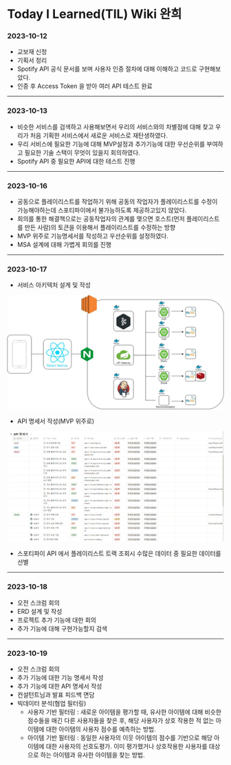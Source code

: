# Today I Learned(TIL) Wiki 완희

### 2023-10-12

- 교보재 신청
- 기획서 정리
- Spotify API 공식 문서를 보며 사용자 인증 절차에 대해 이해하고 코드로 구현해보았다.
- 인증 후 Access Token 을 받아 여러 API 테스트 완료


---

### 2023-10-13

- 비슷한 서비스를 검색하고 사용해보면서 우리의 서비스와의 차별점에 대해 찾고 우리가 처음 기획한 서비스에서 새로운 서비스로 재탄생하였다.
- 우리 서비스에 필요한 기능에 대해 MVP설정과 추가기능에 대한 우선순위를 부여하고 필요한 기술 스택이 무엇이 있을지 회의하였다.
- Spotify API 중 필요한 API에 대한 테스트 진행

---

### 2023-10-16

- 공동으로 플레이리스트를 작업하기 위해 공동의 작업자가 플레이리스트를 수정이 가능해야하는데 스포티파이에서 불가능하도록 제공하고있지 않았다.
- 회의를 통한 해결책으로는 공동작업자의 관계를 맺으면 호스트(먼저 플레이리스트를 만든 사람)의 토큰을 이용해서 플레이리스트를 수정하는 방향
- MVP 위주로 기능명세서를 작성하고 우선순위를 설정하였다.
- MSA 설계에 대해 가볍게 회의를 진행


---

### 2023-10-17

- 서비스 아키텍처 설계 및 작성

 ![Alt text](image.png)

 - API 명세서 작성(MVP 위주로)

![Alt text](image-1.png)

- 스포티파이 API 에서 플레이리스트 트랙 조회시 수많은 데이터 중 필요한 데이터를 선별

---

### 2023-10-18

- 오전 스크럼 회의
- ERD 설계 및 작성
- 프로젝트 추가 기능에 대한 회의
- 추가 기능에 대해 구현가능할지 검색 

---

### 2023-10-19

- 오전 스크럼 회의
- 추가 기능에 대한 기능 명세서 작성
- 추가 기능에 대한 API 명세서 작성
- 컨설턴트님과 발표 피드백 면담
- 빅데이터 분석(협업 필터링)
    - 사용자 기반 필터링 : 새로운 아이템을 평가할 때, 유사한 아이템에 대해 비슷한 점수들을 매긴 다른 사용자들을 찾은 후, 해당 사용자가 상호 작용한 적 없는 아이템에 대한 아이템의 사용자 점수를 예측하는 방법.
    - 아이템 기반 필터링 : 동일한 사용자의 이웃 아이템의 점수를 기반으로 해당 아이템에 대한 사용자의 선호도평가. 이미 평가했거나 상호작용한 사용자를 대상으로 하는 아이템과 유사한 아이템을 찾는 방법.